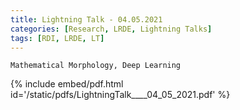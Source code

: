 ```yaml
---
title: Lightning Talk - 04.05.2021
categories: [Research, LRDE, Lightning Talks]
tags: [RDI, LRDE, LT]
---
```


```
Mathematical Morphology, Deep Learning
```

{% include embed/pdf.html id='/static/pdfs/LightningTalk____04_05_2021.pdf' %}
